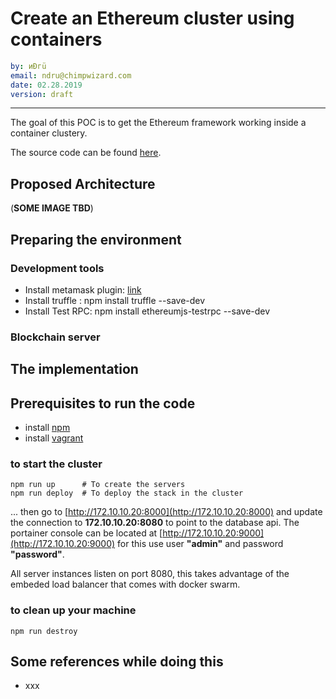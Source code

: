 # Create an Ethereum cluster using containers

```yaml
by: иÐгü
email: ndru@chimpwizard.com
date: 02.28.2019
version: draft
```

****

The goal of this POC is to get the Ethereum framework working inside a container clustery.

The source code can be found [here](https://github.com/chimpwizard/playgound/tree/master/blockchain/ethereum).


## Proposed Architecture



(**SOME IMAGE TBD**)

## Preparing the environment

### Development tools

- Install metamask plugin: [link](https://chrome.google.com/webstore/search/metamask?hl=en-US&utm_source=chrome-ntp-launcher)
- Install truffle : npm install truffle --save-dev
- Install Test RPC: npm install ethereumjs-testrpc --save-dev

### Blockchain server


## The implementation


## Prerequisites to run the code

- install [npm](https://docs.npmjs.com/getting-started/what-is-npm)
- install [vagrant](https://www.vagrantup.com/intro/index.html)

### to start the cluster

```shell
npm run up      # To create the servers
npm run deploy  # To deploy the stack in the cluster
```

... then go to [http://172.10.10.20:8000](http://172.10.10.20:8000) and update the connection to
**172.10.10.20:8080** to point to the database api. The portainer console can be located at [http://172.10.10.20:9000](http://172.10.10.20:9000) for this use user **"admin"** and password **"password"**.

All server instances listen on port 8080, this takes advantage of the embeded load balancer that comes with docker swarm.

### to clean up your machine

```shell
npm run destroy
```

## Some references while doing this

- xxx
